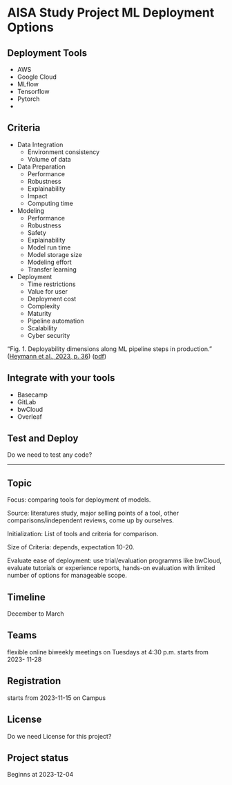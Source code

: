 # AISA Study Project ML Deployment Options

## Deployment Tools

* AWS
* Google Cloud
* MLflow
* Tensorflow
* Pytorch
* 

## Criteria

* Data Integration
  * Environment consistency
  * Volume of data
* Data Preparation
  * Performance
  * Robustness
  * Explainability
  * Impact
  * Computing time
* Modeling
  * Performance
  * Robustness
  * Safety
  * Explainability
  * Model run time
  * Model storage size
  * Modeling effort
  * Transfer learning
* Deployment
  * Time restrictions
  * Value for user
  * Deployment cost
  * Complexity
  * Maturity
  * Pipeline automation
  * Scalability
  * Cyber security

“Fig. 1. Deployability dimensions along ML pipeline steps in production.” ([Heymann et al., 2023, p. 36](zotero://select/groups/5281887/items/WMMAXYY4)) ([pdf](zotero://open-pdf/groups/5281887/items/VWGB29WY?page=5&annotation=QLL9STVH))

## Integrate with your tools

- Basecamp
- GitLab
- bwCloud
- Overleaf

## Test and Deploy

Do we need to test any code?

---

## Topic

Focus: comparing tools for deployment of models.

Source: literatures study, major selling points of a tool, other comparisons/independent reviews, come up by ourselves.

Initialization: List of tools and criteria for comparison.

Size of Criteria: depends, expectation 10-20.

Evaluate ease of deployment: use trial/evaluation programms like bwCloud, evaluate tutorials or experience reports, hands-on evaluation with limited number of options for manageable scope.

## Timeline

December to March

## Teams

flexible online biweekly meetings on Tuesdays at 4:30 p.m. starts from 2023-
11-28

## Registration

starts from 2023-11-15 on Campus

## License

Do we need License for this project?

## Project status

Beginns at 2023-12-04
